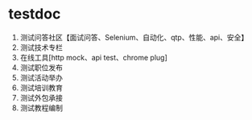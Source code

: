 testdoc
=======

1. 测试问答社区【面试问答、Selenium、自动化、qtp、性能、api、安全】
1. 测试技术专栏 
1. 在线工具[http mock、api test、chrome plug]
1. 测试职位发布 
1. 测试活动举办 
1. 测试培训教育 
1. 测试外包承接
1. 测试教程编制
